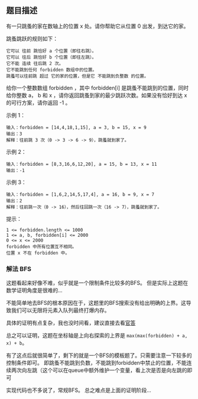## 题目描述
有一只跳蚤的家在数轴上的位置 x 处。请你帮助它从位置 0 出发，到达它的家。

跳蚤跳跃的规则如下：
```
它可以 往前 跳恰好 a 个位置（即往右跳）。
它可以 往后 跳恰好 b 个位置（即往左跳）。
它不能 连续 往后跳 2 次。
它不能跳到任何 forbidden 数组中的位置。
跳蚤可以往前跳 超过 它的家的位置，但是它 不能跳到负整数 的位置。
```

给你一个整数数组 forbidden ，其中 forbidden[i] 是跳蚤不能跳到的位置，同时给你整数 a， b 和 x ，请你返回跳蚤到家的最少跳跃次数。如果没有恰好到达 x 的可行方案，请你返回 -1 。

示例 1：
```
输入：forbidden = [14,4,18,1,15], a = 3, b = 15, x = 9
输出：3
解释：往前跳 3 次（0 -> 3 -> 6 -> 9），跳蚤就到家了。
```
示例 2：
```
输入：forbidden = [8,3,16,6,12,20], a = 15, b = 13, x = 11
输出：-1
```
示例 3：
```
输入：forbidden = [1,6,2,14,5,17,4], a = 16, b = 9, x = 7
输出：2
解释：往前跳一次（0 -> 16），然后往回跳一次（16 -> 7），跳蚤就到家了。
```

提示：
```
1 <= forbidden.length <= 1000
1 <= a, b, forbidden[i] <= 2000
0 <= x <= 2000
forbidden 中所有位置互不相同。
位置 x 不在 forbidden 中。
```

### 解法 BFS
这题看起来好像不难，似乎就是一个限制条件比较多的BFS。
但是实际上这题在数学证明角度是很难的…

不能简单地去BFS的根本原因在于，这题里的BFS搜索没有给出明确的上界。这导致我们可以无限将元素入队列最终打爆内存。

具体的证明有点复杂，我也没时间看，建议直接去看[官答](https://leetcode.cn/problems/minimum-jumps-to-reach-home/solutions/2414842/dao-jia-de-zui-shao-tiao-yue-ci-shu-by-l-sza1/)

总之可以证明，这题在坐标轴是上向右探索的上界是 `max(max(forbidden) + a, x) + b`。

有了这点后就很简单了，剩下的就是一个BFS的模板题了。只需要注意一下较多的控制条件即可。
即跳蚤不能跳到负数，不能跳到forbidden中禁止的位置，不能连续两次向左跳（这个可以在queue中额外维护一个变量，看上次是否是向左跳的即可

实现代码也不多说了，常规BFS。
总之难点是上面的证明阶段…